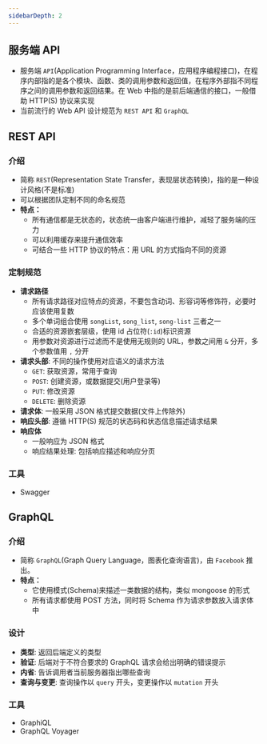 ```yaml
---
sidebarDepth: 2
---
```



## 服务端 API

+ 服务端 `API`(Application Programming Interface，应用程序编程接口)，在程序内部指的是各个模块、函数、类的调用参数和返回值，在程序外部指不同程序之间的调用参数和返回结果。在 Web 中指的是前后端通信的接口，一般借助 HTTP(S) 协议来实现
+ 当前流行的 Web API 设计规范为 `REST API` 和 `GraphQL`


## REST API


### 介绍

+ 简称 `REST`(Representation State Transfer，表现层状态转换)，指的是一种设计风格(不是标准)
+ 可以根据团队定制不同的命名规范
+ **特点：**
  + 所有通信都是无状态的，状态统一由客户端进行维护，减轻了服务端的压力
  + 可以利用缓存来提升通信效率
  + 可结合一些 HTTP 协议的特点：用 URL 的方式指向不同的资源


### 定制规范

+ **请求路径**
  + 所有请求路径对应特点的资源，不要包含动词、形容词等修饰符，必要时应该使用复数
  + 多个单词组合使用 `songList`, `song_list`, `song-list` 三者之一
  + 合适的资源嵌套层级，使用 id 占位符(`:id`)标识资源
  + 用参数对资源进行过滤而不是使用无规则的 URL，参数之间用 `&` 分开，多个参数值用 `,` 分开
+ **请求头部**: 不同的操作使用对应语义的请求方法
  + `GET`: 获取资源，常用于查询
  + `POST`: 创建资源，或数据提交(用户登录等)
  + `PUT`: 修改资源
  + `DELETE`: 删除资源
+ **请求体**: 一般采用 JSON 格式提交数据(文件上传除外)
+ **响应头部**: 遵循 HTTP(S) 规范的状态码和状态信息描述请求结果
+ **响应体**
  + 一般响应为 JSON 格式
  + 响应结果处理: 包括响应描述和响应分页


### 工具

+ Swagger





## GraphQL

### 介绍

+ 简称 `GraphQL`(Graph Query Language，图表化查询语言)，由 `Facebook` 推出。
+ **特点：**
  + 它使用模式(Schema)来描述一类数据的结构，类似 mongoose 的形式
  + 所有请求都使用 POST 方法，同时将 Schema 作为请求参数放入请求体中


### 设计

+ **类型**: 返回后端定义的类型
+ **验证**: 后端对于不符合要求的 GraphQL 请求会给出明确的错误提示
+ **内省**: 告诉调用者当前服务器指出哪些查询
+ **查询与变更**: 查询操作以 `query` 开头，变更操作以 `mutation` 开头


### 工具

+ GraphiQL
+ GraphQL Voyager